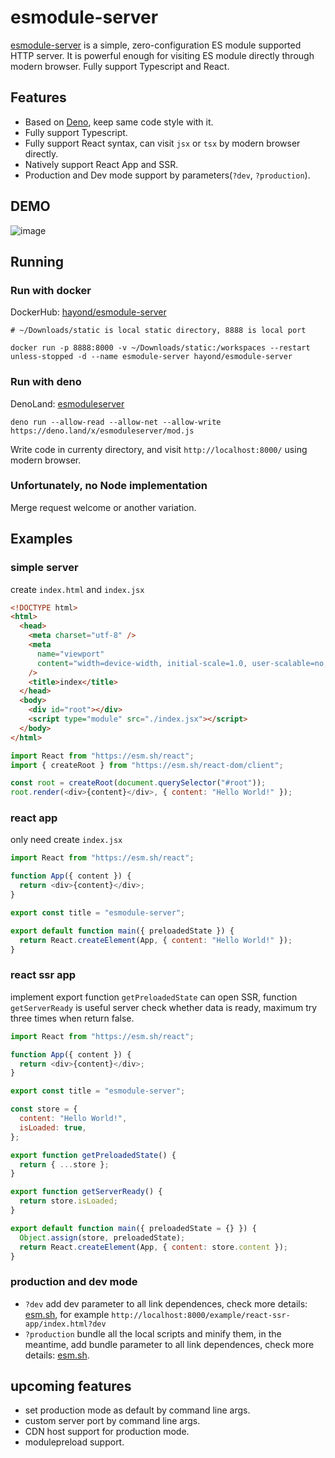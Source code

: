 # esmodule-server

[esmodule-server](https://github.com/hayond/esmodule-server) is a simple, zero-configuration ES module supported HTTP server. It is powerful enough for visiting ES module directly through modern browser. Fully support Typescript and React.

## Features

- Based on [Deno](https://deno.land), keep same code style with it.
- Fully support Typescript.
- Fully support React syntax, can visit `jsx` or `tsx` by modern browser directly.
- Natively support React App and SSR.
- Production and Dev mode support by parameters(`?dev`, `?production`).

## DEMO
![image](https://raw.githubusercontent.com/hayond/esmodule-server/main/demo.gif)

## Running

### Run with docker
DockerHub: [hayond/esmodule-server](https://hub.docker.com/r/hayond/esmodule-server)

```
# ~/Downloads/static is local static directory, 8888 is local port

docker run -p 8888:8000 -v ~/Downloads/static:/workspaces --restart unless-stopped -d --name esmodule-server hayond/esmodule-server
```

### Run with deno
DenoLand: [esmoduleserver](https://deno.land/x/esmoduleserver)
```
deno run --allow-read --allow-net --allow-write https://deno.land/x/esmoduleserver/mod.js
```
Write code in currenty directory, and visit `http://localhost:8000/` using modern browser.

### Unfortunately, no Node implementation 
Merge request welcome or another variation.

## Examples

### simple server

create `index.html` and `index.jsx`

```HTML
<!DOCTYPE html>
<html>
  <head>
    <meta charset="utf-8" />
    <meta
      name="viewport"
      content="width=device-width, initial-scale=1.0, user-scalable=no, shrink-to-fit=no"
    />
    <title>index</title>
  </head>
  <body>
    <div id="root"></div>
    <script type="module" src="./index.jsx"></script>
  </body>
</html>
```
```javascript
import React from "https://esm.sh/react";
import { createRoot } from "https://esm.sh/react-dom/client";

const root = createRoot(document.querySelector("#root"));
root.render(<div>{content}</div>, { content: "Hello World!" });
```

### react app
only need create `index.jsx`
```javascript
import React from "https://esm.sh/react";

function App({ content }) {
  return <div>{content}</div>;
}

export const title = "esmodule-server";

export default function main({ preloadedState }) {
  return React.createElement(App, { content: "Hello World!" });
}
```

### react ssr app
implement export function `getPreloadedState` can open SSR, function `getServerReady` is useful server check whether data is ready, maximum try three times when return false.
```javascript
import React from "https://esm.sh/react";

function App({ content }) {
  return <div>{content}</div>;
}

export const title = "esmodule-server";

const store = {
  content: "Hello World!",
  isLoaded: true,
};

export function getPreloadedState() {
  return { ...store };
}

export function getServerReady() {
  return store.isLoaded;
}

export default function main({ preloadedState = {} }) {
  Object.assign(store, preloadedState);
  return React.createElement(App, { content: store.content });
}
```

### production and dev mode
- `?dev` add dev parameter to all link dependences, check more details: [esm.sh](https://esm.sh/), for example `http://localhost:8000/example/react-ssr-app/index.html?dev`
- `?production` bundle all the local scripts and minify them, in the meantime, add bundle parameter to all link dependences, check more details: [esm.sh](https://esm.sh/).

## upcoming features
- set production mode as default by command line args.
- custom server port by command line args.
- CDN host support for production mode.
- modulepreload support.
